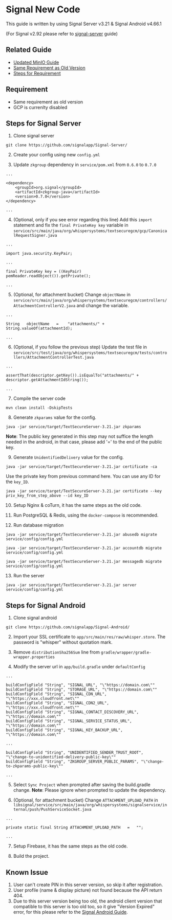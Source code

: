 # Signal New Code
This guide is written by using Signal Server v3.21 & Signal Android v4.66.1

(For Signal v2.92 please refer to [signal-server](../signal-server) guide)

## Related Guide
* [Updated MinIO Guide](./MINIO.md)
* [Same Requirement as Old Version](../signal-server)
* [Steps for Requirement](../signal-server/DEPENDENCIES.md)

## Requirement
* Same requirement as old version
* GCP is currenlty disabled

## Steps for Signal Server

1. Clone signal server

```
git clone https://github.com/signalapp/Signal-Server/
```

2. Create your config using new `config.yml`

3. Update `zkgroup` dependency in `service/pom.xml` from `0.6.0` to `0.7.0`

```
...

<dependency>
    <groupId>org.signal</groupId>
    <artifactId>zkgroup-java</artifactId>
    <version>0.7.0</version>
</dependency>

...
```

4. (Optional, only if you see error regarding this line) Add this `import` statement and fix the `final PrivateKey key` variable in `service/src/main/java/org/whispersystems/textsecuregcm/gcp/CanonicalRequestSigner.java`

```
...

import java.security.KeyPair;

...

final PrivateKey key = ((KeyPair) pemReader.readObject()).getPrivate();

...
```

5. (Optional, for attachment bucket) Change `objectName` in `service/src/main/java/org/whispersystems/textsecuregcm/controllers/AttachmentControllerV2.java` and change the variable.

```
...

String   objectName   =    "attachments/" + String.valueOf(attachmentId);

...
```

6. (Optional, if you follow the previous step) Update the test file in `service/src/test/java/org/whispersystems/textsecuregcm/tests/controllers/AttachmentControllerTest.java` 

```
...

assertThat(descriptor.getKey()).isEqualTo("attachments/" + descriptor.getAttachmentIdString());

...
```

7. Compile the server code

```
mvn clean install -DskipTests
```

8. Generate `zkparams` value for the config.

```
java -jar service/target/TextSecureServer-3.21.jar zkparams
```

**Note**: The public key generated in this step may not suffice the length needed in the android, in that case, please add '=' to the end of the public key.

9. Generate `UnidentifiedDelivery` value for the config.

```
java -jar service/target/TextSecureServer-3.21.jar certificate -ca
```

Use the private key from previous command here. You can use any ID for the `key_ID`.

```
java -jar service/target/TextSecureServer-3.21.jar certificate --key priv_key_from_step_above --id key_ID
```

10. Setup Nginx & coTurn, it has the same steps as the old code.

11. Run PostgreSQL & Redis, using the `docker-compose` is recommended.

12. Run database migration

```
java -jar service/target/TextSecureServer-3.21.jar abusedb migrate service/config/config.yml

java -jar service/target/TextSecureServer-3.21.jar accountdb migrate service/config/config.yml

java -jar service/target/TextSecureServer-3.21.jar messagedb migrate service/config/config.yml
```

13. Run the server

```
java -jar service/target/TextSecureServer-3.21.jar server service/config/config.yml
```

## Steps for Signal Android

1. Clone signal android

```
git clone https://github.com/signalapp/Signal-Android/
```

2. Import your SSL certificate to `app/src/main/res/raw/whisper.store`. The password is "whisper" without quotation mark.

3. Remove `distributionSha256Sum` line from `gradle/wrapper/gradle-wrapper.properties`

4. Modify the server url in `app/build.gradle` under `defaultConfig`

```
...

buildConfigField "String", "SIGNAL_URL", "\"https://domain.com\""
buildConfigField "String", "STORAGE_URL", "\"https://domain.com\""
buildConfigField "String", "SIGNAL_CDN_URL", "\"https://xxx.cloudfront.net\""
buildConfigField "String", "SIGNAL_CDN2_URL", "\"https://xxx.cloudfront.net\""
buildConfigField "String", "SIGNAL_CONTACT_DISCOVERY_URL", "\"https://domain.com\""
buildConfigField "String", "SIGNAL_SERVICE_STATUS_URL", "\"https://domain.com\""
buildConfigField "String", "SIGNAL_KEY_BACKUP_URL", "\"https://domain.com\""

...

buildConfigField "String", "UNIDENTIFIED_SENDER_TRUST_ROOT", "\"change-to-unidentified-delivery-public-key\""
buildConfigField "String", "ZKGROUP_SERVER_PUBLIC_PARAMS", "\"change-to-zkparams-public-key\""
        
...
```

5. Select `Sync Project` when prompted after saving the build.gradle change. **Note**: Please ignore when prompted to update the dependency.

6. (Optional, for attachment bucket) Change `ATTACHMENT_UPLOAD_PATH`  in `libsignal/service/src/main/java/org/whispersystems/signalservice/internal/push/PushServiceSocket.java`

```
...

private static final String ATTACHMENT_UPLOAD_PATH   =   "";

...
```

7. Setup Firebase, it has the same steps as the old code.

8. Build the project.

## Known Issue
1. User can't create PIN in this server version, so skip it after registration.
2. User profile (name & display picture) not found because the API return 404.
3. Due to this server version being too old, the android client version that compatible to this server is too old too, so it give "Version Expired" error, for this please refer to the [Signal Android Guide](../signal-android/README.md).